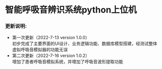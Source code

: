 # 智能呼吸音辨识系统python上位机
### 更新说明:
+ 第一次更新（2022-7-13 version 1.0.0）  
初步完成了主要界面的UI设计、业务逻辑功能、数据库模型搭建，经测试整体虚拟呼吸音模拟器的功能无误
+ 第二次更新（2022-7-16 version 1.0.2）  
增加了患者呼吸音模拟系统，并增加了呼吸音波形提取功能
